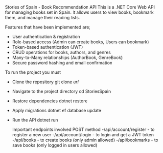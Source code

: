 Stories of Spain - Book Recommendation API
This is a .NET Core Web API for managing books set in Spain.
It allows users to view books, bookmark them, and manage their reading lists.

Features that have been implemented are;
- User authentication & registration
- Role-based access (Admin can create books, Users can bookmark)
- Token-based authentication (JWT)
- CRUD operations for books, authors, and genres
- Many-to-Many relationships (AuthorBook, GenreBook)
- Secure password hashing and email confirmation

To run the project you must
- Clone the repository
  git clone *url*

- Navigate to the project directory
  cd StoriesSpain

- Restore dependencies
  dotnet restore
  
- Apply migrations
  dotnet ef database update

- Run the API
  dotnet run

  Important endpoints involved POST method
  -/api/account/register   - to register a new user
  -/api/account/login      - to login and get a JWT token
  -/api/books              - to create books (only admin allowed)
  -/api/bookmarks          - to save books (only logged in users allowed)

